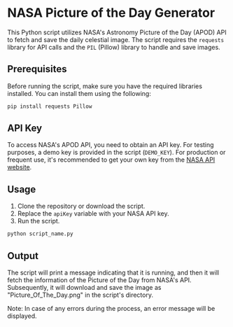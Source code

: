 # NASA Picture of the Day Generator

This Python script utilizes NASA's Astronomy Picture of the Day (APOD) API to fetch and save the daily celestial image. The script requires the `requests` library for API calls and the `PIL` (Pillow) library to handle and save images.

## Prerequisites

Before running the script, make sure you have the required libraries installed. You can install them using the following:

```bash
pip install requests Pillow
```

## API Key

To access NASA's APOD API, you need to obtain an API key. For testing purposes, a demo key is provided in the script (`DEMO_KEY`). For production or frequent use, it's recommended to get your own key from the [NASA API website](https://api.nasa.gov).

## Usage

1. Clone the repository or download the script.
2. Replace the `apiKey` variable with your NASA API key.
3. Run the script.

```bash
python script_name.py
```

## Output

The script will print a message indicating that it is running, and then it will fetch the information of the Picture of the Day from NASA's API. Subsequently, it will download and save the image as "Picture_Of_The_Day.png" in the script's directory.

Note: In case of any errors during the process, an error message will be displayed.
